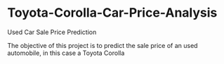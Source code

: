 # Toyota-Corolla-Car-Price-Analysis
Used Car Sale Price Prediction

The objective of this project is to predict the sale price of an used automobile, in this case a Toyota Corolla
